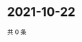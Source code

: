 # 2021-10-22

共 0 条

<!-- BEGIN WEIBO -->
<!-- 最后更新时间 Fri Oct 22 2021 06:13:46 GMT+0800 (China Standard Time) -->

<!-- END WEIBO -->
